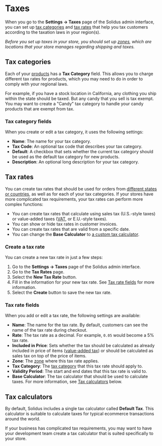 # Taxes

When you go to the **Settings -> Taxes** page of the Solidus admin interface,
you can set up [tax categories](#tax-categories) and [tax rates](#tax-rates)
that help you tax customers according to the taxation laws in your region(s).

*Before you set up taxes in your store, you should set up [zones][zones], which
are locations that your store manages regarding shipping and taxes.*

## Tax categories

Each of your [products][products] has a **Tax Category** field. This allows you
to charge different tax rates for products, which you may need to do in order to
comply with your regional laws.

For example, if you have a stock location in California, any clothing you ship
within the state should be taxed. But any candy that you sell is tax exempt. You
may want to create a "Candy" tax category to handle your candy products that are
exempt from tax.

[products]: ../products/overview.html

### Tax category fields

When you create or edit a tax category, it uses the following settings:

- **Name**: The name for your tax category. 
- **Tax Code**: An optional tax code that describes your tax category.
- **Default**: A checkbox that sets whether the current tax category should be
  used as the default tax category for new products.
- **Description**: An optional long description for your tax category.

## Tax rates

You can create tax rates that should be used for orders from [different states
or countries][zones], as well as for each of your tax categories. If your stores
have more complicated tax requirements, your tax rates can perform more complex
functions:

- You can create tax rates that calculate using sales tax (U.S.-style taxes) or
  value-added taxes ([VAT][vat], or E.U.-style taxes).
- You can show or hide tax rates in customer invoices.
- You can create tax rates that are valid from a specific date.
- You can change the **Base Calculator** to [a custom tax
    calculator](#tax-calculators).

[vat]: https://en.wikipedia.org/wiki/Value-added_tax
[zones]: zones.html

### Create a tax rate

You can create a new tax rate in just a few steps:

1. Go to the **Settings -> Taxes** page of the Solidus admin interface.
2. Go to the **Tax Rates** page.
3. Select the **New Tax Rate** button.
4. Fill in the information for your new tax rate. See [Tax rate
   fields](#tax-rate-fields) for more information.
5. Select the **Create** button to save the new tax rate.

### Tax rate fields

When you add or edit a tax rate, the following settings are available:

- **Name**: The name for the tax rate. By default, customers can see the name of
    the tax rate during checkout.
- **Rate**: The tax rate as a decimal. For example, `0.05` would become a 5% tax
    rate.
- **Included in Price**: Sets whether the tax should be calculated as already
    included in price of items ([value-added tax][vat]) or should be calculated
    as sales tax on top of the price of items.
- **Zone**: The [zone][zones] where this tax rate applies.
- **Tax Category**: The [tax category](#tax-categories) that this tax rate
    should apply to.
- **Validity Period**: The start and end dates that this tax rate is valid to.
- **Base Calculator**: The tax calculator that should be used to calculate
    taxes. For more information, see [Tax calculators](#tax-calculators) below.

## Tax calculators

By default, Solidus includes a single tax calculator called **Default Tax**.
This calculator is suitable to calculate taxes for typical ecommerce
transactions around the world.

If your business has complicated tax requirements, you may want to have your
development team create a tax calculator that is suited specifically to your
store.
